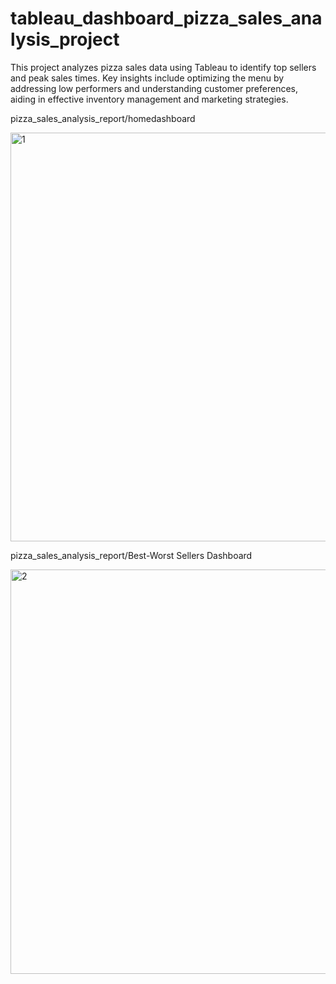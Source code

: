# tableau_dashboard_pizza_sales_analysis_project
This project analyzes pizza sales data using Tableau to identify top sellers and peak sales times. Key insights include optimizing the menu by addressing low performers and understanding customer preferences, aiding in effective inventory management and marketing strategies.


pizza_sales_analysis_report/homedashboard

<img width="654" alt="1" src="https://github.com/user-attachments/assets/8ac860d8-aa7e-4e55-9150-f01ccdfd4bd9">



pizza_sales_analysis_report/Best-Worst Sellers Dashboard

<img width="647" alt="2" src="https://github.com/user-attachments/assets/2e4d7b7e-0688-4b54-b190-103f49f82a63">



